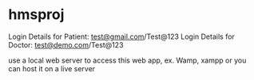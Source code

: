 # hmsproj
Login Details for Patient: test@gmail.com/Test@123
Login Details for Doctor: test@demo.com/Test@123

use a local web server to access this web app, ex. Wamp, xampp
or you can host it on a live server
